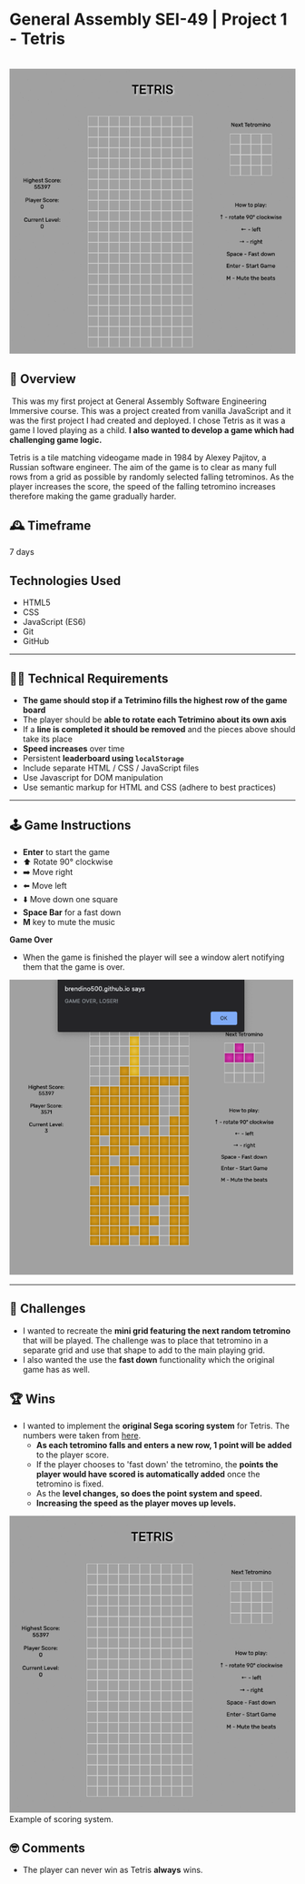 
# General Assembly SEI-49 | Project 1 - Tetris
​
![demo](readmeAssets/tetrisDemo.gif)

## :rocket: Overview
​
This was my first project at General Assembly Software Engineering Immersive course. This was a project created from vanilla JavaScript and it was the first project I had created and deployed. I chose Tetris as it was a game I loved playing as a child. **I also wanted to develop a game which had challenging game logic.** 

Tetris is a tile matching videogame made in 1984 by Alexey Pajitov, a Russian software engineer. The aim of the game is to clear as many full rows from a grid as possible by randomly selected falling tetrominos. As the player increases the score, the speed of the falling tetromino increases therefore making the game gradually harder. 

## :mantelpiece_clock: Timeframe
7 days

## Technologies Used
* HTML5
* CSS
* JavaScript (ES6)
* Git
* GitHub

---

## :technologist: Technical Requirements
* **The game should stop if a Tetrimino fills the highest row of the game board**
* The player should be **able to rotate each Tetrimino about its own axis**
* If a **line is completed it should be removed** and the pieces above should take its place
* **Speed increases** over time
* Persistent **leaderboard using `localStorage`**
* Include separate HTML / CSS / JavaScript files
* Use Javascript for DOM manipulation
* Use semantic markup for HTML and CSS (adhere to best practices)

---

## :joystick: Game Instructions 

* **Enter** to start the game
* :arrow_up: Rotate 90° clockwise
* :arrow_right: Move right
* :arrow_left: Move left
* :arrow_down: Move down one square
* **Space Bar** for a fast down
* **M** key to mute the music

**Game Over**
* When the game is finished the player will see a window alert notifying them that the game is over.
<img src="readmeAssets/gameOver.png" alt="gameOver" width="500" />


---

## :muscle: Challenges


* I wanted to recreate the **mini grid featuring the next random tetromino** that will be played. The challenge was to place that tetromino in a separate grid and use that shape to add to the main playing grid.
* I also wanted the use the **fast down** functionality which the original game has as well. 



## :trophy: Wins
* I wanted to implement the **original Sega scoring system** for Tetris. The numbers were taken from [here](https://tetris.wiki/Scoring). 
	* **As each tetromino falls and enters a new row, 1 point will be added** to the player score.
	* If the player chooses to 'fast down' the tetromino, the **points the player would have scored is automatically added** once the tetromino is fixed. 
	* As the **level changes, so does the point system and speed.**
  * **Increasing the speed as the player moves up levels.**

![point scoring gif](readmeAssets/pointScoringTetris.gif)
<br />
Example of scoring system. 

## :nerd_face: Comments
* The player can never win as Tetris **always** wins.